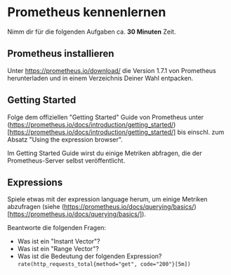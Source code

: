 # Prometheus kennenlernen 

Nimm dir für die folgenden Aufgaben ca. **30 Minuten** Zeit.

## Prometheus installieren

Unter https://prometheus.io/download/ die Version 1.7.1 von
Prometheus herunterladen und in einem Verzeichnis Deiner Wahl
entpacken.

## Getting Started

Folge dem offiziellen "Getting Started" Guide von Prometheus unter 
(https://prometheus.io/docs/introduction/getting_started/)[https://prometheus.io/docs/introduction/getting_started/]
bis einschl. zum Absatz "Using the expression browser".

Im Getting Started Guide wirst du einige Metriken abfragen, die der Prometheus-Server selbst veröffentlicht.

## Expressions

Spiele etwas mit der expression language herum, um einige Metriken abzufragen (siehe (https://prometheus.io/docs/querying/basics/)[https://prometheus.io/docs/querying/basics/]).

Beantworte die folgenden Fragen:

* Was ist ein "Instant Vector"?
* Was ist ein "Range Vector"?
* Was ist die Bedeutung der folgenden Expression?
  `rate(http_requests_total{method="get", code="200"}[5m])`
